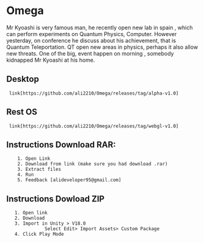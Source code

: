 # Omega
Mr Kyoashi is very famous man, he recently open new lab in spain , which can perform experiments on Quantum Physics, Computer. However yesterday, on conference he discuss about his achievement, that is Quantum Teleportation. QT open new areas in physics, perhaps it also allow new threats. One of the big, event happen on morning , somebody kidnapped Mr Kyoashi at his home.   
  ## Desktop
     link[https://github.com/ali2210/Omega/releases/tag/alpha-v1.0]
  ## Rest OS
     link[https://github.com/ali2210/Omega/releases/tag/webgl-v1.0]
     
     
   ## Instructions Download RAR:
        1. Open Link 
        2. Download from link (make sure you had download .rar)
        3. Extract files 
        4. Run
        5. Feedback [alideveloper95@gmail.com]
  ## Instructions Dowload ZIP
       1. Open link
       2. Download 
       3. Import in Unity > V18.0 
                  Select Edit> Import Assets> Custom Package
       4. Click Play Mode
